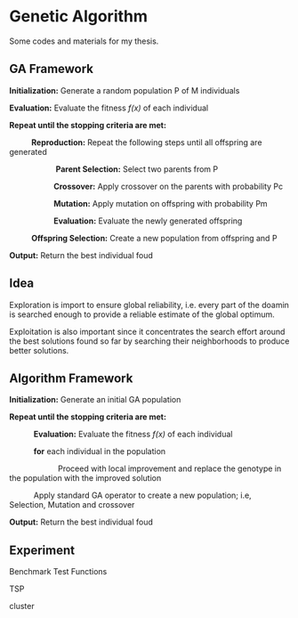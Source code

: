 # Genetic Algorithm

Some codes and materials for my thesis.

## GA Framework

**Initialization:**  Generate a random population P of M individuals

**Evaluation:** Evaluate the fitness *f(x)* of each individual

**Repeat until the stopping criteria are met:**

&#8194; &#8194; &#8194; &#8194;**Reproduction:** Repeat the following steps until all offspring are generated

 &#8194; &#8194; &#8194; &#8194;&#8194; &#8194; &#8194; &#8194; **Parent Selection:** Select two parents from P

 &#8194; &#8194; &#8194; &#8194;&#8194; &#8194; &#8194; &#8194;**Crossover:** Apply crossover on the parents with probability Pc

 &#8194; &#8194; &#8194; &#8194;&#8194; &#8194; &#8194; &#8194;**Mutation:** Apply mutation on offspring with probability Pm

 &#8194; &#8194; &#8194; &#8194;&#8194; &#8194; &#8194; &#8194;**Evaluation:** Evaluate the newly generated offspring

&#8194; &#8194; &#8194; &#8194;**Offspring Selection:** Create a new population from offspring and P

**Output:** Return the best individual foud

## Idea 

Exploration is import to ensure global reliability, i.e. every part of the doamin is searched enough to provide a reliable estimate of the global optimum.

Exploitation is also important since it concentrates the search effort around the best solutions found so far by searching their neighborhoods to produce better solutions.

## Algorithm Framework

**Initialization:** Generate an initial GA population

**Repeat until the stopping criteria are met:**

&#8194; &#8194; &#8194; &#8194; **Evaluation:** Evaluate the fitness *f(x)* of each individual

&#8194; &#8194; &#8194; &#8194; **for** each individual in the population

&#8194; &#8194; &#8194; &#8194; &#8194; &#8194; &#8194; &#8194; Proceed with local improvement and replace the genotype in the population with the improved solution

&#8194; &#8194; &#8194; &#8194; Apply standard GA operator to create a new population; i.e, Selection, Mutation and crossover

**Output:** Return the best individual foud

## Experiment

Benchmark Test Functions

TSP

cluster